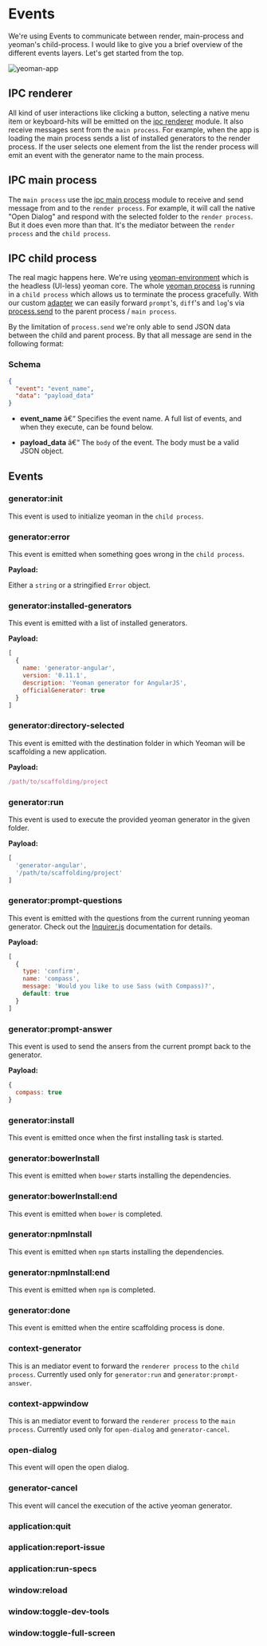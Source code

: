 # Events


We're using Events to communicate between render, main-process and yeoman's child-process. I would like to give you a brief overview of the different events layers. Let's get started from the top.

![yeoman-app](https://cloud.githubusercontent.com/assets/1393946/8196723/eeb06f30-148e-11e5-92b0-6bbcae3615a5.png)

## IPC renderer

All kind of user interactions like clicking a button, selecting a native menu item or keyboard-hits will be emitted on the [ipc renderer](https://github.com/atom/electron/blob/master/docs/api/ipc-renderer.md) module. It also receive messages sent from the `main process`. For example, when the app is loading the main process sends a list of installed generators to the render process. If the user selects one element from the list the render process will emit an event with the generator name to the main process.


## IPC main process

The `main process` use the [ipc main process](https://github.com/atom/electron/blob/master/docs/api/ipc-main-process.md) module to  receive and send message from and to the `render process`. For example, it will call the native "Open Dialog" and respond with the selected folder to the `render process`. But it does even more than that. It's the mediator between the `render process` and the `child process`.


## IPC child process

The real magic happens here. We're using [yeoman-environment](https://github.com/yeoman/environment) which is the headless (UI-less) yeoman core. The whole [yeoman process](../src/browser/yo/yo.js) is running in a `child process` which allows us to terminate the process gracefully. With our custom [adapter](../src/browser/yo/adapter.js) we can easily forward `prompt`'s, `diff`'s and `log`'s via [process.send](https://nodejs.org/api/child_process.html#child_process_child_send_message_sendhandle) to the parent process / `main process`.

By the limitation of `process.send` we're only able to send JSON data between the child and parent process. By that all message are send in the following format:

### Schema

```json
{
  "event": "event_name",
  "data": "payload_data"
}
```

- **event_name** â€“ Specifies the event name. A full list of events, and when they execute, can be found below.

- **payload_data** â€“ The `body` of the event. The body must be a valid JSON object.


## Events

### generator:init

This event is used to initialize yeoman in the `child process`.


### generator:error

This event is emitted when something goes wrong in the `child process`.

**Payload:**

Either a `string` or a stringified `Error` object.


### generator:installed-generators

This event is emitted with a list of installed generators.

**Payload:**
```js
[
  {
    name: 'generator-angular',
    version: '0.11.1',
    description: 'Yeoman generator for AngularJS',
    officialGenerator: true
  }
]
```

### generator:directory-selected

This event is emitted with the destination folder in which Yeoman will be scaffolding a new application.

**Payload:**
```js
/path/to/scaffolding/project
```

### generator:run

This event is used to execute the provided yeoman generator in the given folder.

**Payload:**
```js
[
  'generator-angular',
  '/path/to/scaffolding/project'
]
```

### generator:prompt-questions

This event is emitted with the questions from the current running yeoman generator. Check out the [Inquirer.js](https://github.com/SBoudrias/Inquirer.js) documentation for details.

**Payload:**
```js
[
  {
    type: 'confirm',
    name: 'compass',
    message: 'Would you like to use Sass (with Compass)?',
    default: true
  }
]
```

### generator:prompt-answer

This event is used to send the ansers from the current prompt back to the generator.

**Payload:**
```js
{
  compass: true
}
```


### generator:install

This event is emitted once when the first installing task is started.


### generator:bowerInstall

This event is emitted when `bower` starts installing the dependencies.


### generator:bowerInstall:end

This event is emitted when `bower` is completed.


### generator:npmInstall

This event is emitted when `npm` starts installing the dependencies.


### generator:npmInstall:end

This event is emitted when `npm` is completed.


### generator:done

This event is emitted when the entire scaffolding process is done.


### context-generator

This is an mediator event to forward the `renderer process` to the `child process`. Currently used only for `generator:run` and `generator:prompt-answer`.


### context-appwindow

This is an mediator event to forward the `renderer process` to the `main process`. Currently used only for `open-dialog` and `generator-cancel`.


### open-dialog

This event will open the open dialog.


### generator-cancel

This event will cancel the execution of the active yeoman generator.


### application:quit
### application:report-issue
### application:run-specs
### window:reload
### window:toggle-dev-tools
### window:toggle-full-screen
